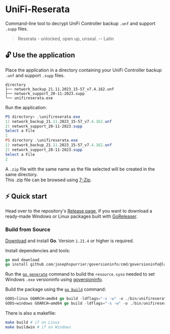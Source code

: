# UniFi-Reserata

Command-line tool to decrypt UniFi Controller backup `.unf` and support `.supp` files.

> Reserata - unlocked, open up, unseal. -- Latin

## 🔓 Use the application

Place the application in a directory containing your UniFi Controller backup `.unf` and support `.supp` files.
```
directory
├── network_backup_21.11.2023_15-57_v7.4.162.unf
├── network_support_20-11-2023.supp
└── unifireserata.exe
```

Run the application:
```powershell
PS directory> .\unifireserata.exe
1) network_backup_21.11.2023_15-57_v7.4.162.unf
2) network_support_20-11-2023.supp
Select a File
1
PS directory .\unifireserata.exe
1) network_backup_21.11.2023_15-57_v7.4.162.unf
2) network_support_20-11-2023.supp
Select a File
2
```

A `.zip` file with the same name as the file selected will be created in the same directory.\
This .zip file can be browsed using [7-Zip](https://www.7-zip.org/download.html).

## ⚡️ Quick start

Head over to the repository's [Release page](https://github.com/ThatKalle/unifi-reserata/releases), if you want to download a ready-made Windows or Linux packages built with [GoReleaser](https://goreleaser.com/).

### Build from Source

[Download](https://go.dev/dl/) and install **Go**. Version `1.21.4` or higher is required.

Install dependencies and tools:
```go
go mod download
go install github.com/josephspurrier/goversioninfo/cmd/goversioninfo@latest
```

Run the [`go generate`](https://pkg.go.dev/cmd/go#hdr-Generate_Go_files_by_processing_source) command to build the `resource.syso` needed to set Windows `.exe` versioninfo using [goversioninfo](https://github.com/josephspurrier/goversioninfo).

Build the package using the [`go build`](https://pkg.go.dev/cmd/go#hdr-Build_and_test_caching) command:
```go
GOOS=linux GOARCH=amd64 go build -ldflags="-s -w" -o ./bin/unifireserata
GOOS=windows GOARCH=amd64 go build -ldflags="-s -w" -o ./bin/unifireserata.exe
```

There is also a makefile:
```bash
make build # if on Linux
make buildwin # if on Windows
```
